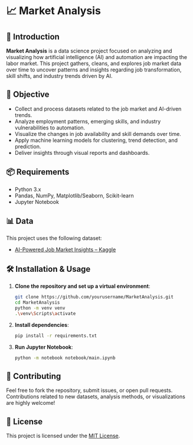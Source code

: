 # 📈 Market Analysis

## 🧠 Introduction  
**Market Analysis** is a data science project focused on analyzing and visualizing how artificial intelligence (AI) and automation are impacting the labor market. This project gathers, cleans, and explores job market data over time to uncover patterns and insights regarding job transformation, skill shifts, and industry trends driven by AI.

## 🎯 Objective  
- Collect and process datasets related to the job market and AI-driven trends.  
- Analyze employment patterns, emerging skills, and industry vulnerabilities to automation.  
- Visualize the changes in job availability and skill demands over time.  
- Apply machine learning models for clustering, trend detection, and prediction.  
- Deliver insights through visual reports and dashboards.

## 📦 Requirements  
- Python 3.x  
- Pandas, NumPy, Matplotlib/Seaborn, Scikit-learn  
- Jupyter Notebook

## 📊 Data  
This project uses the following dataset:  
- [AI-Powered Job Market Insights – Kaggle](https://www.kaggle.com/datasets/uom190346a/ai-powered-job-market-insights)

## 🛠️ Installation & Usage  

1. **Clone the repository and set up a virtual environment**:
    ```bash
    git clone https://github.com/yourusername/MarketAnalysis.git
    cd MarketAnalysis
    python -m venv venv
    .\venv\Scripts\activate
    ```

2. **Install dependencies**:
    ```bash
    pip install -r requirements.txt
    ```

3. **Run Jupyter Notebook**:
    ```bash
    python -m notebook notebook/main.ipynb
    ```

## 🤝 Contributing  
Feel free to fork the repository, submit issues, or open pull requests.  
Contributions related to new datasets, analysis methods, or visualizations are highly welcome!

## 📄 License  
This project is licensed under the [MIT License](LICENSE).
